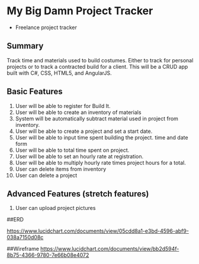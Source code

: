 # My Big Damn Project Tracker

- Freelance project tracker

## Summary

Track time and materials used to build costumes. Either to track for personal projects or to track a contracted build for a client. This will be a CRUD app built with C#, CSS, HTML5, and AngularJS. 

## Basic Features

1. User will be able to register for Build It.
2. User will be able to create an inventory of materials
3. System will be automatically subtract material used in project from inventory.
4.  User will be able to create a project and set a start date.
5.  User will be able to input time spent building the project. time and date form
6.  User will be able to total time spent on project.
7.  User will be able to set an hourly rate at registration.
8.  User will be able to multiply hourly rate times project hours for a total.
9.  User can delete items from inventory	
10.  User can delete a project 


## Advanced Features (stretch features)

1. User can upload project pictures

	
##ERD

https://www.lucidchart.com/documents/view/05cdd8a1-e3bd-4596-abf9-038a7150d08c

##Wireframe
https://www.lucidchart.com/documents/view/bb2d594f-8b75-4366-9780-7e66b08e4072
